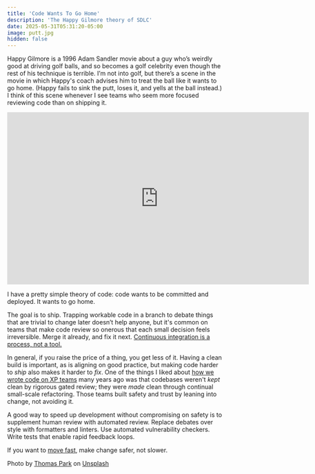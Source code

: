 ```yaml
---
title: 'Code Wants To Go Home'
description: 'The Happy Gilmore theory of SDLC'
date: 2025-05-31T05:31:20-05:00
image: putt.jpg
hidden: false
---
```


Happy Gilmore is a 1996 Adam Sandler movie about a guy who’s weirdly good at driving golf balls, and so becomes a golf celebrity even though the rest of his technique is terrible. I’m not into golf, but there’s a scene in the movie in which Happy's coach advises him to treat the ball like it wants to go home. (Happy fails to sink the putt, loses it, and yells at the ball instead.) I think of this scene whenever I see teams who seem more focused reviewing code than on shipping it.

<iframe width="700" height="400" src="https://www.youtube.com/embed/xc-WirFAY34?si=v8VB-4iWsGCOshGU" title="YouTube video player" frameborder="0" allow="accelerometer; autoplay; clipboard-write; encrypted-media; gyroscope; picture-in-picture; web-share" referrerpolicy="strict-origin-when-cross-origin" allowfullscreen></iframe>

I have a pretty simple theory of code: code wants to be committed and deployed. It wants to go home.

The goal is to ship. Trapping workable code in a branch to debate things that are trivial to change later doesn’t help anyone, but it's common on teams that make code review so onerous that each small decision feels irreversible. Merge it already, and fix it next. [Continuous integration is a process, not a tool.](/p/feature-branching-considered-harmful-2017)

In general, if you raise the price of a thing, you get less of it. Having a clean build is important, as is aligning on good practice, but making code harder to _ship_ also makes it harder to _fix_. One of the things I liked about [how we wrote code on XP teams](https://en.wikipedia.org/wiki/Extreme_programming) many years ago was that codebases weren't _kept_ clean by rigorous gated review; they were _made_ clean through continual small-scale refactoring. Those teams built safety and trust by leaning into change, not avoiding it.

A good way to speed up development without compromising on safety is to supplement human review with automated review. Replace debates over style with formatters and linters. Use automated vulnerability checkers. Write tests that enable rapid feedback loops.

If you want to [move fast](/p/the-move-faster-manifesto), make change safer, not slower.

Photo by <a href="https://unsplash.com/@thomascpark?utm_content=creditCopyText&utm_medium=referral&utm_source=unsplash">Thomas Park</a> on <a href="https://unsplash.com/photos/golf-course-with-green-trees-in-the-distance-sWqaGzQF1N4?utm_content=creditCopyText&utm_medium=referral&utm_source=unsplash">Unsplash</a>
